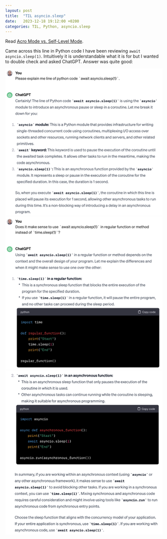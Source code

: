 ```yaml
---
layout: post
title:  "TIL asyncio.sleep"
date:   2023-12-18 19:12:00 +0200
categories: TIL, Python, asyncio.sleep
---
```

Read [Acro Mode vs. Self-Level Mode](https://oscarliang.com/rate-acro-horizon-flight-mode-level/).

Came across this line in Python code I have been reviewing `await asyncio.sleep(1)`. Intuitively it is understandable what it is for but I wanted to double check and asked ChatGPT. Answer was quite good:

![](/assets/images/ChatGPT%20asyncio.sleep%20Screenshot%202023-12-20%20at%2018.56.33.png)
![](/assets/images/ChatGPT%20asyncio.sleep%20Screenshot%202023-12-20%20at%2018.57.15.png)
![](/assets/images/ChatGPT%20asyncio.sleep%20Screenshot%202023-12-20%20at%2018.57.53.png)
